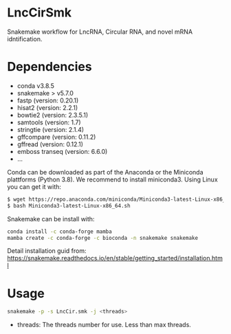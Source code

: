 # LncCirSmk
 Snakemake workflow for LncRNA, Circular RNA, and novel mRNA idntification.

# Dependencies

* conda v3.8.5
* snakemake > v5.7.0
* fastp (version: 0.20.1)
* hisat2 (version: 2.2.1)
* bowtie2 (version: 2.3.5.1)
* samtools (version: 1.7)
* stringtie (version: 2.1.4)
* gffcompare (version: 0.11.2)
* gffread (version: 0.12.1)
* emboss transeq (version: 6.6.0)
* ...

Conda can be downloaded as part of the Anaconda or the Miniconda plattforms (Python 3.8). We recommend to install miniconda3. Using Linux you can get it with:

```sh
$ wget https://repo.anaconda.com/miniconda/Miniconda3-latest-Linux-x86_64.sh
$ bash Miniconda3-latest-Linux-x86_64.sh
```

Snakemake can be install with:

```sh
conda install -c conda-forge mamba
mamba create -c conda-forge -c bioconda -n snakemake snakemake
```

Detail installation guid from: https://snakemake.readthedocs.io/en/stable/getting_started/installation.html

# Usage

```sh
snakemake -p -s LncCir.smk -j <threads>
```

* threads: The threads number for use. Less than max threads.

